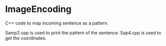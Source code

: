# ImageEncoding
C++ code to map incoming sentence as a pattern.

Samp2.cpp is used to print the pattern of the sentence.
Sap4.cpp is used to get the coordinates.
